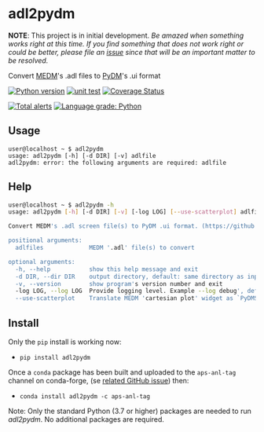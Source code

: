# adl2pydm

**NOTE**:  This project is in initial development.  *Be amazed when something works right at this time.  If you find something that does not work right or could be better, please file an [issue](https://github.com/BCDA-APS/adl2pydm/issues/new/choose) since that will be an important matter to be resolved.*

Convert [MEDM](https://epics.anl.gov/extensions/medm/index.php)'s .adl files to [PyDM](https://github.com/slaclab/pydm)'s .ui format

[![Python version](https://img.shields.io/pypi/pyversions/adl2pydm.svg)](https://pypi.python.org/pypi/adl2pydm)
[![unit test](https://travis-ci.org/BCDA-APS/adl2pydm.svg?branch=master)](https://travis-ci.org/BCDA-APS/adl2pydm)
[![Coverage Status](https://coveralls.io/repos/github/BCDA-APS/adl2pydm/badge.svg?branch=master)](https://coveralls.io/github/BCDA-APS/adl2pydm?branch=master)


[![Total alerts](https://img.shields.io/lgtm/alerts/g/BCDA-APS/adl2pydm.svg?logo=lgtm&logoWidth=18)](https://lgtm.com/projects/g/BCDA-APS/adl2pydm/alerts/)
[![Language grade: Python](https://img.shields.io/lgtm/grade/python/g/BCDA-APS/adl2pydm.svg?logo=lgtm&logoWidth=18)](https://lgtm.com/projects/g/BCDA-APS/adl2pydm/context:python)

## Usage

```
user@localhost ~ $ adl2pydm
usage: adl2pydm [-h] [-d DIR] [-v] adlfile
adl2pydm: error: the following arguments are required: adlfile
```

## Help

```bash
user@localhost ~ $ adl2pydm -h
usage: adl2pydm [-h] [-d DIR] [-v] [-log LOG] [--use-scatterplot] adlfiles [adlfiles ...]

Convert MEDM's .adl screen file(s) to PyDM .ui format. (https://github.com/BCDA-APS/adl2pydm) v0.0.1+279.g5d2b329.dirty

positional arguments:
  adlfiles             MEDM '.adl' file(s) to convert

optional arguments:
  -h, --help           show this help message and exit
  -d DIR, --dir DIR    output directory, default: same directory as input file
  -v, --version        show program's version number and exit
  -log LOG, --log LOG  Provide logging level. Example --log debug', default='warning'
  --use-scatterplot    Translate MEDM 'cartesian plot' widget as `PyDMScatterPlot` instead of `PyDMWaveformPlot`, default=False
```

## Install

Only the `pip` install is working now:

* `pip install adl2pydm`

Once a `conda` package has been built and uploaded to the `aps-anl-tag` channel on conda-forge, 
(se [related GitHub issue](https://github.com/BCDA-APS/adl2pydm/issues/85)) then:

* `conda install adl2pydm -c aps-anl-tag`

Note:  Only the standard Python (3.7 or higher) packages are needed to run
*adl2pydm*. No additional packages are required.
